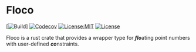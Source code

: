 # Floco

[![Build](https://github.com/rileyleff/floco/actions/workflows/rust.yml/badge.svg)]
[![Codecov](https://codecov.io/gh/RileyLeff/floco/graph/badge.svg?token=CEAG74DDK9)](https://codecov.io/gh/RileyLeff/floco)
[![License:MIT](https://img.shields.io/badge/License-MIT-yellow.svg)](https://opensource.org/licenses/MIT)
[![License](https://img.shields.io/badge/License-Apache_2.0-blue.svg)](https://opensource.org/licenses/Apache-2.0)

Floco is a rust crate that provides a wrapper type for ***flo***ating point numbers with user-defined ***co***nstraints.
